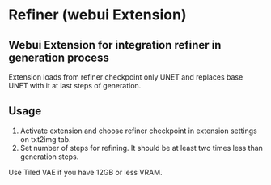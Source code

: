 # Refiner (webui Extension)
## Webui Extension for integration refiner in generation process

Extension loads from refiner checkpoint only UNET and replaces base UNET with it at last steps of generation.

## Usage

1. Activate extension and choose refiner checkpoint in extension settings on txt2img tab.
2. Set number of steps for refining. It should be at least two times less than generation steps.

Use Tiled VAE if you have 12GB or less VRAM.
